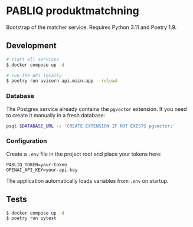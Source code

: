 # PABLIQ produktmatchning

Bootstrap of the matcher service. Requires Python 3.11 and Poetry 1.9.

## Development

```bash
# start all services
$ docker compose up -d

# run the API locally
$ poetry run uvicorn api.main:app --reload
```

### Database

The Postgres service already contains the `pgvector` extension. If you need to
create it manually in a fresh database:

```bash
psql $DATABASE_URL -c 'CREATE EXTENSION IF NOT EXISTS pgvector;'
```

### Configuration

Create a `.env` file in the project root and place your tokens here:

```
PABLIQ_TOKEN=your-token
OPENAI_API_KEY=your-api-key
```

The application automatically loads variables from `.env` on startup.

## Tests

```bash
$ docker compose up -d
$ poetry run pytest
```
